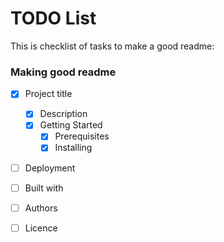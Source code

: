 # TODO List
This is checklist of tasks to make a good readme:


### Making good readme
- [x] Project title
  - [x] Description
  - [x] Getting Started
    - [x] Prerequisites
    - [x] Installing
- [ ] Deployment
- [ ] Built with
- [ ] Authors
- [ ] Licence

